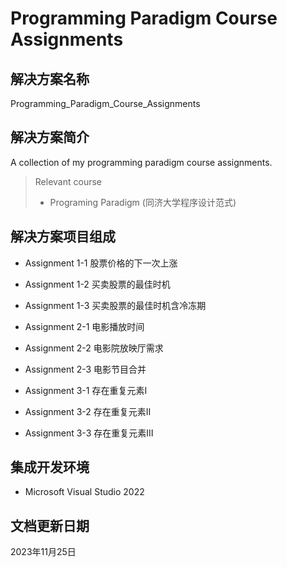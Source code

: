 # Programming Paradigm Course Assignments

## 解决方案名称

Programming_Paradigm_Course_Assignments

## 解决方案简介

A collection of my programming paradigm course assignments.

> Relevant course
> * Programing Paradigm (同济大学程序设计范式)

## 解决方案项目组成

* Assignment 1-1
股票价格的下一次上涨

* Assignment 1-2
买卖股票的最佳时机

* Assignment 1-3
买卖股票的最佳时机含冷冻期

* Assignment 2-1
电影播放时间

* Assignment 2-2
电影院放映厅需求

* Assignment 2-3
电影节目合并

* Assignment 3-1
存在重复元素Ⅰ

* Assignment 3-2
存在重复元素Ⅱ

* Assignment 3-3
存在重复元素Ⅲ

## 集成开发环境

* Microsoft Visual Studio 2022

## 文档更新日期

2023年11月25日
